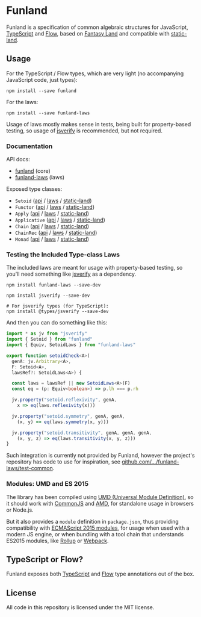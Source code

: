 # Funland

Funland is a specification of common algebraic structures for JavaScript,
[TypeScript](https://www.typescriptlang.org/) and [Flow](https://flow.org/),
based on [Fantasy Land](https://github.com/fantasyland/fantasy-land)
and compatible with [static-land](https://github.com/rpominov/static-land).

## Usage

For the TypeScript / Flow types, which are very light 
(no accompanying JavaScript code, just types):

```
npm install --save funland
```

For the laws:

```
npm install --save funland-laws
```

Usage of laws mostly makes sense in tests, being built for property-based
testing, so usage of [jsverify](https://github.com/jsverify/jsverify) is
recommended, but not required.

### Documentation

API docs:

- [funland](./) (core)
- [funland-laws](../laws/) (laws)

Exposed type classes:

- `Setoid` ([api](./interfaces/setoid.html) / [laws](../laws/classes/setoidlaws.html) / [static-land](https://github.com/rpominov/static-land/blob/v1.0.0/docs/spec.md#setoid))
- `Functor` ([api](./interfaces/functor.html) / [laws](../laws/classes/functorlaws.html) / [static-land](https://github.com/rpominov/static-land/blob/v1.0.0/docs/spec.md#functor))
- `Apply` ([api](./interfaces/apply.html) / [laws](../laws/classes/applylaws.html) / [static-land](https://github.com/rpominov/static-land/blob/v1.0.0/docs/spec.md#apply))
- `Applicative` ([api](./interfaces/applicative.html) / [laws](../laws/classes/applicativelaws.html) / [static-land](https://github.com/rpominov/static-land/blob/v1.0.0/docs/spec.md#applicative))
- `Chain` ([api](./interfaces/chain.html) / [laws](../laws/classes/chainlaws.html) / [static-land](https://github.com/rpominov/static-land/blob/v1.0.0/docs/spec.md#chain))
- `ChainRec` ([api](./interfaces/chainrec.html) / [laws](../laws/classes/chainreclaws.html) / [static-land](https://github.com/rpominov/static-land/blob/v1.0.0/docs/spec.md#chainrec))
- `Monad` ([api](./interfaces/monad.html) / [laws](../laws/classes/monadlaws.html) / [static-land](https://github.com/rpominov/static-land/blob/v1.0.0/docs/spec.md#monad))

### Testing the Included Type-class Laws

The included laws are meant for usage with property-based testing,
so you'll need something like [jsverify](https://github.com/jsverify/jsverify)
as a dependency.

```
npm install funland-laws --save-dev

npm install jsverify --save-dev

# For jsverify types (for TypeScript):
npm install @types/jsverify --save-dev
```

And then you can do something like this:

```typescript
import * as jv from "jsverify"
import { Setoid } from "funland"
import { Equiv, SetoidLaws } from "funland-laws"

export function setoidCheck<A>(
  genA: jv.Arbitrary<A>,
  F: Setoid<A>,
  lawsRef?: SetoidLaws<A>) {

  const laws = lawsRef || new SetoidLaws<A>(F)
  const eq = (p: Equiv<boolean>) => p.lh === p.rh

  jv.property("setoid.reflexivity", genA,
    x => eq(laws.reflexivity(x)))

  jv.property("setoid.symmetry", genA, genA,
    (x, y) => eq(laws.symmetry(x, y)))

  jv.property("setoid.transitivity", genA, genA, genA,
    (x, y, z) => eq(laws.transitivity(x, y, z)))
}
```

Such integration is currently not provided by Funland, however the 
project's repository has code to use for inspiration, see
[github.com/.../funland-laws/test-common](https://github.com/funfix/funland/tree/master/packages/funland-laws/test-common).

### Modules: UMD and ES 2015

The library has been compiled using
[UMD (Universal Module Definition)](https://github.com/umdjs/umd),
so it should work with [CommonJS](http://requirejs.org/docs/commonjs.html)
and [AMD](http://requirejs.org/docs/whyamd.html), for standalone usage
in browsers or Node.js.

But it also provides a `module` definition in `package.json`, thus
providing compatibility with
[ECMAScript 2015 modules](https://developer.mozilla.org/en-US/docs/Web/JavaScript/Reference/Statements/import),
for usage when used with a modern JS engine, or when bundling with a
tool chain that understands ES2015 modules,
like [Rollup](https://rollupjs.org/)
or [Webpack](https://webpack.js.org/).

## TypeScript or Flow?

Funland exposes both [TypeScript](https://www.typescriptlang.org/)
and [Flow](https://flow.org/) type annotations out of the box.

## License

All code in this repository is licensed under the MIT license.  
